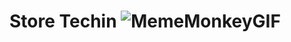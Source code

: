 # Store Techin ![MemeMonkeyGIF](https://user-images.githubusercontent.com/99292913/181913899-6527e615-d791-4a8a-aace-d45456be637b.gif)



